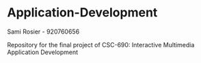 # Application-Development
Sami Rosier - 920760656

Repository for the final project of CSC-690: Interactive Multimedia Application Development
